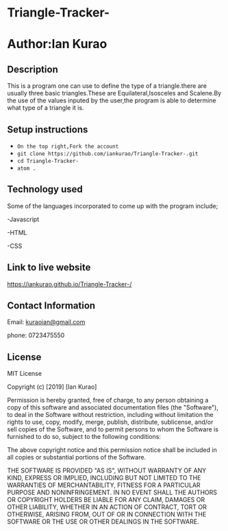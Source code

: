 # Triangle-Tracker-

#  Author:Ian Kurao

## Description
   This is a program one can use to define the type of a triangle.there are usually three basic triangles.These are Equilateral,Isosceles and Scalene.By the use of the values inputed by the user,the program is able to determine what type of a triangle it is.

## Setup instructions
- `On the top right,Fork the account`
- `git clone https://github.com/iankurao/Triangle-Tracker-.git`
- `cd Triangle-Tracker-`
- `atom .`


## Technology used
Some of the languages incorporated to come up with the program include;

  -Javascript

  -HTML

  -CSS

## Link to live website

https://iankurao.github.io/Triangle-Tracker-/


## Contact Information

Email: kuraoian@gmail.com

phone: 0723475550

## License
MIT License

Copyright (c) [2019] [Ian Kurao]

Permission is hereby granted, free of charge, to any person obtaining a copy
of this software and associated documentation files (the "Software"), to deal
in the Software without restriction, including without limitation the rights
to use, copy, modify, merge, publish, distribute, sublicense, and/or sell
copies of the Software, and to permit persons to whom the Software is
furnished to do so, subject to the following conditions:

The above copyright notice and this permission notice shall be included in all
copies or substantial portions of the Software.

THE SOFTWARE IS PROVIDED "AS IS", WITHOUT WARRANTY OF ANY KIND, EXPRESS OR
IMPLIED, INCLUDING BUT NOT LIMITED TO THE WARRANTIES OF MERCHANTABILITY,
FITNESS FOR A PARTICULAR PURPOSE AND NONINFRINGEMENT. IN NO EVENT SHALL THE
AUTHORS OR COPYRIGHT HOLDERS BE LIABLE FOR ANY CLAIM, DAMAGES OR OTHER
LIABILITY, WHETHER IN AN ACTION OF CONTRACT, TORT OR OTHERWISE, ARISING FROM,
OUT OF OR IN CONNECTION WITH THE SOFTWARE OR THE USE OR OTHER DEALINGS IN THE
SOFTWARE.
